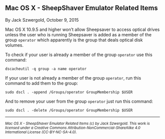 ## Mac OS X - SheepShaver Emulator Related Items

By Jack Szwergold, October 9, 2015

Mac OS X 10.9.5 and higher won’t allow Sheepsaver to access optical drives unless the user who is running Sheepsaver is added as a member of the group `operator` which apparently is the group that deals optical disk volumes.

To check if your user is already a member of the group `operator` use this command:

    dscacheutil -q group -a name operator

If your user is not already a member of the group `operator`, run this command to add them to the group:

    sudo dscl . -append /Groups/operator GroupMembership $USER

And to remove your user from the group `operator` just run this command:

	sudo dscl . -delete /Groups/operator GroupMembership $USER

***

<sup>*Mac OS X - SheepShaver Emulator Related Items (c) by Jack Szwergold. This work is licensed under a Creative Commons Attribution-NonCommercial-ShareAlike 4.0 International License (CC-BY-NC-SA-4.0).*</sup>
